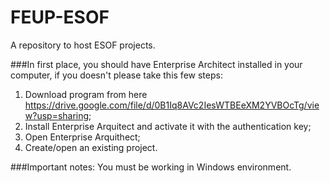 FEUP-ESOF
=========

A repository to host ESOF projects.

###In first place, you should have Enterprise Architect installed in your computer, if you doesn't please take this few steps:
1. Download program from here https://drive.google.com/file/d/0B1Iq8AVc2IesWTBEeXM2YVBOcTg/view?usp=sharing;
2. Install Enterprise Arquitect and activate it with the authentication key;
3. Open Enterprise Arquithect;
4. Create/open an existing project.

###Important notes:
You must be working in Windows environment.
